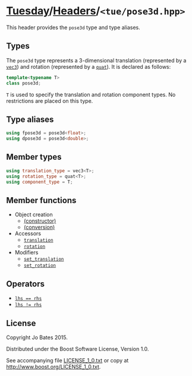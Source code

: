 [Tuesday](../../README.md)/[Headers](../headers.md)/`<tue/pose3d.hpp>`
======================================================================
This header provides the `pose3d` type and type aliases.

Types
-----
The `pose3d` type represents a 3-dimensional translation (represented by a
[`vec3`](vec.md)) and rotation (represented by a [`quat`](quat.md)). It is
declared as follows:

```c++
template<typename T>
class pose3d;
```

`T` is used to specify the translation and rotation component types. No
restrictions are placed on this type.

Type aliases
------------
```c++
using fpose3d = pose3d<float>;
using dpose3d = pose3d<double>;
```

Member types
------------
```c++
using translation_type = vec3<T>;
using rotation_type = quat<T>;
using component_type = T;
```

Member functions
----------------
- Object creation
    - [(constructor)](../functions/pose3d/constructor.md)
    - [(conversion)](../functions/pose3d/conversion.md)
- Accessors
    - [`translation`](../functions/pose3d/translation.md)
    - [`rotation`](../functions/pose3d/rotation.md)
- Modifiers
    - [`set_translation`](../functions/pose3d/set_translation.md)
    - [`set_rotation`](../functions/pose3d/set_rotation.md)

Operators
---------
- [`lhs == rhs`](../operators/pose3d/equality.md)
- [`lhs != rhs`](../operators/pose3d/inequality.md)

License
-------
Copyright Jo Bates 2015.

Distributed under the Boost Software License, Version 1.0.

See accompanying file [LICENSE_1_0.txt](../../LICENSE_1_0.txt) or copy at
http://www.boost.org/LICENSE_1_0.txt.
